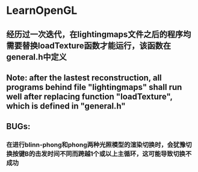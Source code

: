 # LearnOpenGL
## 经历过一次迭代，在lightingmaps文件之后的程序均需要替换loadTexture函数才能运行，该函数在general.h中定义
## Note: after the lastest reconstruction, all programs behind file "lightingmaps" shall run well after replacing function "loadTexture", which is defined in "general.h"

## BUGs:
### 在进行blinn-phong和phong两种光照模型的渲染切换时，会犹豫切换按键B的击发时间不同而跨越1个或以上主循环，这可能导致切换不成功
